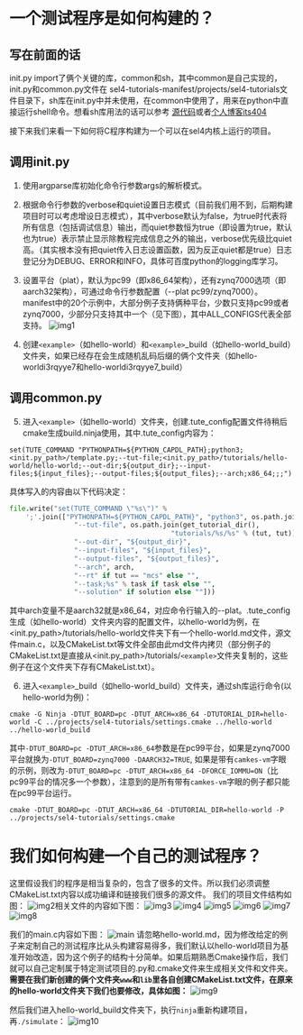 # 一个测试程序是如何构建的？
## 写在前面的话
init.py import了俩个关键的库，common和sh，其中common是自己实现的，init.py和common.py文件在
sel4-tutorials-manifest/projects/sel4-tutorials文件目录下，sh库在init.py中并未使用，在common中使用了，用来在python中直接运行shell命令。想看sh库用法的话可以参考
[源代码](https://github.com/amoffat/sh/blob/master/sh.py)或者[个人博客](https://amito.me/2018/Using-SH-in-Python/)[its404](https://its404.com/article/u012731379/78856318)

接下来我们来看一下如何将C程序构建为一个可以在sel4内核上运行的项目。

## 调用init.py

1. 使用argparse库初始化命令行参数args的解析模式。

2. 根据命令行参数的verbose和quiet设置日志模式（目前我们用不到，后期构建项目时可以考虑增设日志模式），其中verbose默认为false，为true时代表将所有信息（包括调试信息）输出，而quiet参数恒为true（即设置为true，默认也为true）表示禁止显示除教程完成信息之外的输出，verbose优先级比quiet高。（其实根本没有把quiet传入日志设置函数，因为反正quiet都是true）日志登记分为DEBUG、ERROR和INFO，具体可百度python的logging库学习。

3. 设置平台（plat），默认为pc99（即x86_64架构），还有zynq7000选项（即aarch32架构），可通过命令行参数配置（--plat pc99/zynq7000）。manifest中的20个示例中，大部分例子支持俩种平台，少数只支持pc99或者zynq7000，少部分只支持其中一个（见下图），其中ALL_CONFIGS代表全部支持。
![img1](/images/3.9/img1.png)

4. 创建```<example>```（如hello-world）和```<example>```_build（如hello-world_build）文件夹，如果已经存在会生成随机乱码后缀的俩个文件夹（如hello-worldi3rqyye7和hello-worldi3rqyye7_build）

## 调用common.py

5. 进入```<example>```（如hello-world）文件夹，创建.tute_config配置文件待稍后cmake生成build.ninja使用，其中.tute_config内容为：

```
set(TUTE_COMMAND "PYTHONPATH=${PYTHON_CAPDL_PATH};python3;<init.py_path>/template.py;--tut-file;<init.py_path>/tutorials/hello-world/hello-world;--out-dir;${output_dir};--input-files;${input_files};--output-files;${output_files};--arch;x86_64;;;")
```

具体写入的内容由以下代码决定：

``` python
file.write("set(TUTE_COMMAND \"%s\")" %
    ';'.join(["PYTHONPATH=${PYTHON_CAPDL_PATH}", "python3", os.path.join(get_tutorial_dir(), "template.py"),
                "--tut-file", os.path.join(get_tutorial_dir(),
                                        "tutorials/%s/%s" % (tut, tut)),
                "--out-dir", "${output_dir}",
                "--input-files", "${input_files}",
                "--output-files", "${output_files}",
                "--arch", arch,
                "--rt" if tut == "mcs" else "",
                "--task;%s" % task if task else "",
                "--solution" if solution else ""]))
```

其中arch变量不是aarch32就是x86_64，对应命令行输入的--plat。.tute_config生成<example>（如hello-world）文件夹内容的配置文件，以hello-world为例，在<init.py_path>/tutorials/hello-world文件夹下有一个hello-world.md文件，源文件main.c，以及CMakeList.txt等文件全部由此md文件内拷贝（部分例子的CMakeList.txt是直接从<init.py_path>/tutorials/```<example>```文件夹复制的，这些例子在这个文件夹下存有CMakeList.txt）。

6. 进入```<example>```_build（如hello-world_build）文件夹，通过sh库运行命令(以hello-world为例)：
```
cmake -G Ninja -DTUT_BOARD=pc -DTUT_ARCH=x86_64 -DTUTORIAL_DIR=hello-world -C ../projects/sel4-tutorials/settings.cmake ../hello-world ../hello-world_build
```
其中```-DTUT_BOARD=pc -DTUT_ARCH=x86_64```参数是在pc99平台，如果是zynq7000平台就换为```-DTUT_BOARD=zynq7000 -DAARCH32=TRUE```,
如果是带有```camkes-vm```字眼的示例，则改为```-DTUT_BOARD=pc -DTUT_ARCH=x86_64 -DFORCE_IOMMU=ON```（比pc99平台的情况多一个参数），注意到的是所有带有```camkes-vm```字眼的例子都只能在pc99平台运行。
```
cmake -DTUT_BOARD=pc -DTUT_ARCH=x86_64 -DTUTORIAL_DIR=hello-world -P ../projects/sel4-tutorials/settings.cmake 
```


# 我们如何构建一个自己的测试程序？

这里假设我们的程序是相当复杂的，包含了很多的文件。所以我们必须调整CMakeList.txt内容以成功编译和链接我们很多的源文件。
我们的项目文件结构如图：
![img2](/images/3.9/img2.png)相关文件的内容如下图：
![img3](/images/3.9/img3.png)
![img4](/images/3.9/img4.png)
![img5](/images/3.9/img5.png)
![img6](/images/3.9/img6.png)
![img7](/images/3.9/img7.png)
![img8](/images/3.9/img8.png)


我们的main.c内容如下图：
![main](/images/3.9/main.png)
请忽略hello-world.md，因为修改给定的例子来定制自己的测试程序比从头构建容易得多，我们默认以hello-world项目为基准开始改造，因为这个例子的结构十分简单。如果后期熟悉Cmake操作后，我们就可以自己定制属于特定测试项目的.py和.cmake文件来生成相关文件和文件夹。
**需要在我们新创建的俩个文件夹```www```和```lib```里各自创建CMakeList.txt文件，在原来的hello-world文件夹下我们也要修改，具体如图：**
![img9](/images/3.9/img9.png)


然后我们进入hello-world_build文件夹下，执行```ninja```重新构建项目，再```./simulate```：
![img10](/images/3.9/img10.png)
